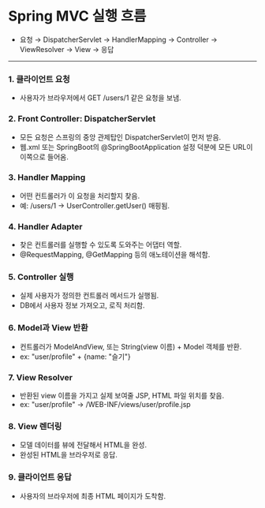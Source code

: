 #  Spring MVC 실행 흐름
- 요청 → DispatcherServlet → HandlerMapping → Controller → ViewResolver → View → 응답

----

### 1. 클라이언트 요청
- 사용자가 브라우저에서 GET /users/1 같은 요청을 보냄.

### 2. Front Controller: DispatcherServlet
- 모든 요청은 스프링의 중앙 관제탑인 DispatcherServlet이 먼저 받음.
- 웹.xml 또는 SpringBoot의 @SpringBootApplication 설정 덕분에 모든 URL이 이쪽으로 들어옴.

### 3. Handler Mapping
- 어떤 컨트롤러가 이 요청을 처리할지 찾음.
- 예: /users/1 → UserController.getUser() 매핑됨.

### 4. Handler Adapter
- 찾은 컨트롤러를 실행할 수 있도록 도와주는 어댑터 역할.
- @RequestMapping, @GetMapping 등의 애노테이션을 해석함.

### 5. Controller 실행
- 실제 사용자가 정의한 컨트롤러 메서드가 실행됨.
- DB에서 사용자 정보 가져오고, 로직 처리함.

### 6. Model과 View 반환
- 컨트롤러가 ModelAndView, 또는 String(view 이름) + Model 객체를 반환.
- ex: "user/profile" + {name: "슬기"}

### 7. View Resolver
- 반환된 view 이름을 가지고 실제 보여줄 JSP, HTML 파일 위치를 찾음.
- ex: "user/profile" → /WEB-INF/views/user/profile.jsp

### 8. View 렌더링
- 모델 데이터를 뷰에 전달해서 HTML을 완성.
- 완성된 HTML을 브라우저로 응답.

### 9. 클라이언트 응답
- 사용자의 브라우저에 최종 HTML 페이지가 도착함.

